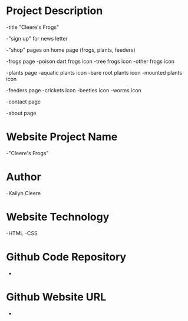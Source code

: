 # Project Description

-title "Cleere's Frogs"

-"sign up" for news letter

-"shop" pages on home page (frogs, plants, feeders)

-frogs page
    -poison dart frogs icon
    -tree frogs icon
    -other frogs icon

-plants page
    -aquatic plants  icon
    -bare root plants  icon
    -mounted plants  icon

-feeders page
    -crickets  icon
    -beetles  icon
    -worms  icon

-contact page

-about page

# Website Project Name
-"Cleere's Frogs"

# Author
-Kailyn Cleere

# Website Technology
-HTML
-CSS

# Github Code Repository
-

# Github Website URL
-